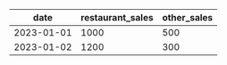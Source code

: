 | date       | restaurant_sales | other_sales |
|----------|----------------|----------|
| 2023-01-01 | 1000             | 500         |
| 2023-01-02 | 1200             | 300         |
